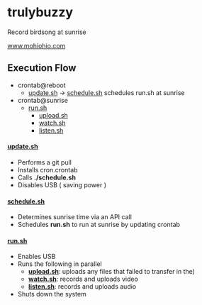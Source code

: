 # trulybuzzy

Record birdsong at sunrise

www.mohiohio.com

## Execution Flow

- crontab@reboot
  - [update.sh](./update.sh) -> [schedule.sh](./schedule.sh) schedules run.sh at sunrise
- crontab@sunrise
  - [run.sh](./run.sh)
    - [upload.sh](./upload.sh)
    - [watch.sh](./watch.sh)
    - [listen.sh](./listen.sh)

#### [update.sh](./update.sh)

- Performs a git pull
- Installs cron.crontab
- Calls **./schedule.sh**
- Disables USB ( saving power )

#### [schedule.sh](./schedule.sh)

- Determines sunrise time via an API call
- Schedules **run.sh** to run at sunrise by updating crontab

#### [run.sh](./run.sh)

- Enables USB
- Runs the following in parallel
  - **[upload.sh](./upload.sh)**: uploads any files that failed to transfer in the)
  - **[watch.sh](./watch.sh)**: records and uploads video
  - **[listen.sh](./listen.sh)**: records and uploads audio
- Shuts down the system
